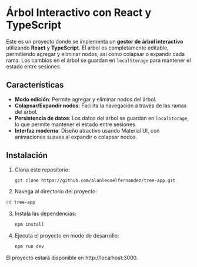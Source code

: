 # Árbol Interactivo con React y TypeScript

Este es un proyecto donde se implementa un **gestor de árbol interactivo** utilizando **React** y **TypeScript**. El árbol es completamente editable, permitiendo agregar y eliminar nodos, así como colapsar o expandir cada rama. Los cambios en el árbol se guardan en `localStorage` para mantener el estado entre sesiones.

## Características

- **Modo edición**: Permite agregar y eliminar nodos del árbol.
- **Colapsar/Expandir nodos**: Facilita la navegación a través de las ramas del árbol.
- **Persistencia de datos**: Los datos del árbol se guardan en `localStorage`, lo que permite mantener el estado entre sesiones.
- **Interfaz moderna**: Diseño atractivo usando Material UI, con animaciones suaves al expandir o colapsar nodos.

## Instalación

1. Clona este repositorio:
   ```bash
   git clone https://github.com/alanleonelfernandez/tree-app.git
   ```

2. Navega al directorio del proyecto:
  ```bash
  cd tree-app 
  ```

3. Instala las dependencias:
   ```bash
   npm install
   ```

4. Ejecuta el proyecto en modo de desarrollo:
   ```bash
   npm run dev
   ```

El proyecto estará disponible en http://localhost:3000.
